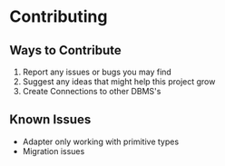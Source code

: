 # Contributing

## Ways to Contribute

1. Report any issues or bugs you may find
2. Suggest any ideas that might help this project grow
3. Create Connections to other DBMS's

## Known Issues

- Adapter only working with primitive types
- Migration issues
